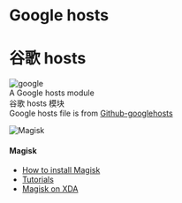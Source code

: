 # Google hosts  
# 谷歌 hosts  
![google](http://www.google.cn/landing/cnexp/google-search.png)  
A Google hosts module  
谷歌 hosts 模块  
Google hosts file is from [Github-googlehosts](https://github.com/googlehosts/hosts)  
  
![Magisk](https://img.xda-cdn.com/y5I8WRGWzEAE5FLI-Oamo8xHFX0=/http%3A%2F%2Fi.imgur.com%2FWlaJmC8.png)  
#### Magisk  
* [How to install Magisk](https://topjohnwu.github.io/Magisk/install.html)  
* [Tutorials](https://topjohnwu.github.io/Magisk/tutorials.html)  
* [Magisk on XDA](https://forum.xda-developers.com/apps/magisk)  
